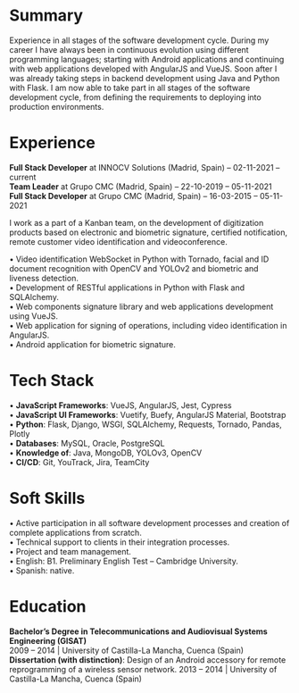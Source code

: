 # Summary

Experience in all stages of the software development cycle. During my career I have always been in continuous evolution using different programming languages; starting with Android applications and continuing with web applications developed with AngularJS and VueJS. Soon after I was already taking steps in backend development using Java and Python with Flask. I am now able to take part in all stages of the software development cycle, from defining the requirements to deploying into production environments.

# Experience

**Full Stack Developer** at INNOCV Solutions (Madrid, Spain) – 02-11-2021 – current<br/>
**Team Leader** at Grupo CMC (Madrid, Spain) – 22-10-2019 – 05-11-2021<br/>
**Full Stack Developer** at Grupo CMC (Madrid, Spain) – 16-03-2015 – 05-11-2021<br/>

I work as a part of a Kanban team, on the development of digitization products based on electronic and biometric signature, certified notification, remote customer video identification and videoconference.

• Video identification WebSocket in Python with Tornado, facial and ID document recognition with OpenCV and YOLOv2 and biometric and liveness detection.<br/>
• Development of RESTful applications in Python with Flask and SQLAlchemy.<br/>
• Web components signature library and web applications development using VueJS.<br/>
• Web application for signing of operations, including video identification in AngularJS.<br/>
• Android application for biometric signature.<br/>

# Tech Stack

  • **JavaScript Frameworks**: VueJS, AngularJS, Jest, Cypress<br/>
  • **JavaScript UI Frameworks**: Vuetify, Buefy, AngularJS Material, Bootstrap<br/>
  • **Python**: Flask, Django, WSGI, SQLAlchemy, Requests, Tornado, Pandas, Plotly<br/>
  • **Databases**: MySQL, Oracle, PostgreSQL<br/>
  • **Knowledge of**: Java, MongoDB, YOLOv3, OpenCV<br/>
  • **CI/CD**: Git, YouTrack, Jira, TeamCity<br/>

# Soft Skills
  • Active participation in all software development processes and creation of complete applications from scratch.<br/>
  • Technical support to clients in their integration processes.<br/>
  • Project and team management.<br/>
  • English: B1. Preliminary English Test – Cambridge University.<br/>
  • Spanish: native.<br/>
  
# Education

  **Bachelor’s Degree in Telecommunications and Audiovisual Systems Engineering (GISAT)**<br/>
  2009 – 2014 | University of Castilla-La Mancha, Cuenca (Spain)<br/>
  **Dissertation (with distinction)**: Design of an Android accessory for remote reprogramming of a wireless sensor network. 2013 – 2014 | University of Castilla-La Mancha, Cuenca (Spain)<br/>
<!---
pablobascunana/pablobascunana is a ✨ special ✨ repository because its `README.md` (this file) appears on your GitHub profile.
You can click the Preview link to take a look at your changes.
--->
